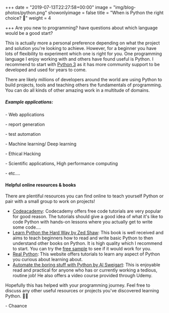 +++
date = "2019-07-13T22:27:58+00:00"
image = "img/blog-photos/python.png"
showonlyimage = false
title = "When is Python the right choice? 🐍"
weight = 4

+++
Are you new to programming? have questions about which language would be a good start?

This is actually more a personal preference depending on what the project and solution you're looking to achieve. However, for a beginner you have lots of flexibility to experiment which one is right for you. One programming language I enjoy working with and others have found useful is Python. I recommend to start with [Python 3](https://www.python.org/downloads/) as it has more community support to be developed and used for years to come.

There are likely millions of developers around the world are using Python to build projects, tools and teaching others the fundamentals of programming. You can do all kinds of other amazing work in a multitude of domains.

##### Example applications:

\-  Web applications

\-  report generation

\-  test automation

\-  Machine learning/ Deep learning

\-  Ethical Hacking

\- Scientific applications, High performance computing

\- etc....

#### Helpful online resources & books

There are plentiful resources you can find online to teach yourself Python or  pair with a small group to work on projects!

*  [Codeacademy](https://www.codecademy.com/learn/learn-python-3): Codecademy offers free code tutorials are very popular for good reason. The tutorials should give a good idea of what it's like to code Python with hands-on lessons where you actually get to write some code....
* [Learn Python the Hard Way by Zed Shaw](https://learncodethehardway.org/python/): This book is well received and aims to teach beginners how to read and write basic Python to then understand other books on Python. It is high quality which I recommend to start. You can try the [free sample](https://learnpythonthehardway.org/python3/) to see if it would work for you.
* [Real Python](https://realpython.com/): This website offers tutorials to learn any aspect of Python you curious about learning about.
* [Automate the boring stuff with Python by Al Sweigart](https://automatetheboringstuff.com/): This is enjoyable read and practical for anyone who has or currently working a tedious, routine job! He also offers a video course provided through Udemy.

Hopefully this has helped with your programming journey. Feel free to discuss any other useful resources or projects you've discovered learning Python. 👌🏾

\-  Chaance